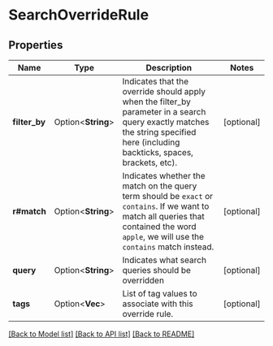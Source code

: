 # SearchOverrideRule

## Properties

Name | Type | Description | Notes
------------ | ------------- | ------------- | -------------
**filter_by** | Option<**String**> | Indicates that the override should apply when the filter_by parameter in a search query exactly matches the string specified here (including backticks, spaces, brackets, etc).  | [optional]
**r#match** | Option<**String**> | Indicates whether the match on the query term should be `exact` or `contains`. If we want to match all queries that contained the word `apple`, we will use the `contains` match instead.  | [optional]
**query** | Option<**String**> | Indicates what search queries should be overridden | [optional]
**tags** | Option<**Vec<String>**> | List of tag values to associate with this override rule. | [optional]

[[Back to Model list]](../README.md#documentation-for-models) [[Back to API list]](../README.md#documentation-for-api-endpoints) [[Back to README]](../README.md)


